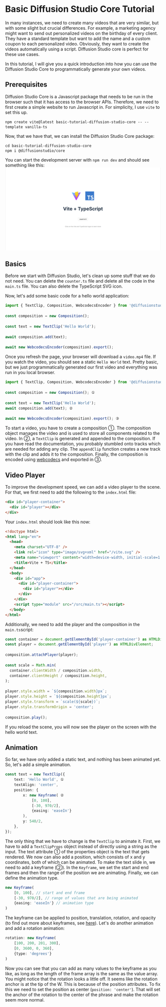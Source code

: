 # Basic Diffusion Studio Core Tutorial

In many instances, we need to create many videos that are very similar, but with some slight but crucial differences. For example, a marketing agency might want to send out personalized videos on the birthday of every client. They have a standard template but want to add the name and a custom coupon to each personalized video. Obviously, they want to create the videos automatically using a script.
Diffusion Studio core is perfect for these use cases. 

In this tutorial, I will give you a quick introduction into how you can use the Diffusion Studio Core to programmatically generate your own videos.

## Prerequisites

Diffusion Studio Core is a Javascript package that needs to be run in the browser such that it has access to the browser APIs.
Therefore, we need to first create a simple website to run Javascript in. For simplicity, I use `vite` to set this up.
```
npm create vite@latest basic-tutorial-diffusion-studio-core -- --template vanilla-ts
```
Now, that we have that, we can install the Diffusion Studio Core package:
```
cd basic-tutorial-diffusion-studio-core
npm i @diffusionstudio/core
```
You can start the development server with `npm run dev` and should see something like this:
![screenshot of basic vite vanilla js site](image.png)

## Basics 

Before we start with Diffusion Studio, let's clean up some stuff that we do not need.
You can delete the `counter.ts` file and delete all the code in the `main.ts` file.
You can also delete the TypeScript SVG icon.

Now, let's add some basic code for a hello world application:
```TypeScript
import { TextClip, Composition, WebcodecsEncoder } from '@diffusionstudio/core';

const composition = new Composition();

const text = new TextClip('Hello World');

await composition.add(text);

await new WebcodecsEncoder(composition).export();
```
Once you refresh the page, your browser will download a `video.mp4` file. If you watch the video, you should see a static `Hello World` text. 
Pretty basic, but we just programmatically generated our first video and everything was run in you local browser.
```TypeScript
import { TextClip, Composition, WebcodecsEncoder } from '@diffusionstudio/core';

const composition = new Composition(); ①

const text = new TextClip('Hello World');
await composition.add(text); ②

await new WebcodecsEncoder(composition).export(); ③
```
To start a video, you have to create a composition ①. The composition object manages the video and is used to store all components related to the video.
In ②, a `TextClip` is generated and appended to the composition. If you have read the documentation, you probably stumbled onto tracks which are needed
for adding any clip. The `appendClip` function creates a new track with the clip and adds it to the composition. Finally, the composition is encoded using [webcodecs](https://developer.mozilla.org/en-US/docs/Web/API/WebCodecs_API) and exported in ③.

## Video Player

To improve the development speed, we can add a video player to the scene. For that, we first need to add the following to the `index.html` file:
```HTML
<div id="player-container">
  <div id="player"></div>
</div>
```
Your `index.html` should look like this now:
```HTML
<!doctype html>
<html lang="en">
  <head>
    <meta charset="UTF-8" />
    <link rel="icon" type="image/svg+xml" href="/vite.svg" />
    <meta name="viewport" content="width=device-width, initial-scale=1.0" />
    <title>Vite + TS</title>
  </head>
  <body>
    <div id="app">
      <div id="player-container">
        <div id="player"></div>
      </div>
    </div>
    <script type="module" src="/src/main.ts"></script>
  </body>
</html>
```
Additionally, we need to add the player and the composition in the `main.ts`script:
```TypeScript
const container = document.getElementById('player-container') as HTMLDivElement;
const player = document.getElementById('player') as HTMLDivElement;
 
composition.attachPlayer(player);
 
const scale = Math.min(
  container.clientWidth / composition.width,
  container.clientHeight / composition.height,
);
 
player.style.width = `${composition.width}px`;
player.style.height = `${composition.height}px`;
player.style.transform = `scale(${scale})`;
player.style.transformOrigin = 'center';

composition.play();
```
If you reload the scene, you will now see the player on the screen with the hello world text.

## Animation
So far, we have only added a static text, and nothing has been animated yet. So, let's add a simple animation.
```TypeScript
const text = new TextClip({
    text: 'Hello World', ①
    textAlign: 'center',
    position: {
        x: new Keyframe( ②
            [0, 100],
            [-30, 970/2],
            {easing: 'easeIn'}
        ),
        y: 540/2,
    },
});
```
The only thing that we have to change is the `TextClip` to animate it. First, we have to add a `TextClipProps` object instead of directly using a string as the input. The text attribute ① of the properties object is the text that gets rendered. We now can also add a position, which consists of x and y coordinates, both of which can be animated. To make the text slide in, we need to add a keyframe (②). In the `Keyframe`, we set the start and end frames and then the range of the position we are animating. Finally, we can define the animation type. 
```TypeScript
new Keyframe(
    [0, 100], // start and end frame
    [-30, 970/2], // range of values that are being animated
    {easing: 'easeIn'} // animation type
)
```
The keyframe can be applied to position, translation, rotation, and opacity (to find out more about keyframes, see [here](https://docs.diffusion.studio/learn/1-keyframe)). Let's do another animation and add a rotation animation:
```TypeScript
rotation: new Keyframe(
    [100, 200, 201, 300],
    [0, 3600, 0, 360],
    {type: 'degrees'}
)
```
Now you can see that you can add as many values to the keyframe as you like, as long as the length of the frame array is the same as the value array. You might notice that the rotation looks a little off. It seems like the rotation anchor is at the tip of the W. This is because of the position attributes. To fix this we need to set the position as center (`position: 'center'`). That will set the anchor of the rotation to the center of the phrase and make the rotation seem more normal.